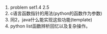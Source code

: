 1. problem set1.4 2.5
2. c语言函数指针的用法(python的函数作为参数)
3. 同2，java什么能实现这些功能(template)
4. python list函数辨析回忆以及复杂操作。
